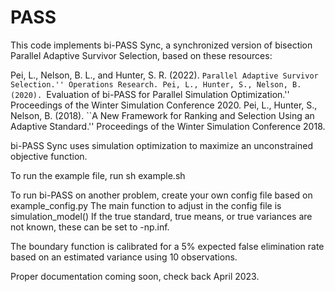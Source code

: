 # PASS

This code implements bi-PASS Sync, a synchronized version of bisection Parallel Adaptive Survivor Selection, based on these resources: 

Pei, L., Nelson, B. L., and Hunter, S. R. (2022). ``Parallel Adaptive Survivor Selection.'' Operations Research.
Pei, L., Hunter, S., Nelson, B. (2020). ``Evaluation of bi-PASS for Parallel Simulation Optimization.'' Proceedings of the Winter Simulation Conference 2020.
Pei, L., Hunter, S., Nelson, B. (2018). ``A New Framework for Ranking and Selection Using an Adaptive Standard.'' Proceedings of the Winter Simulation Conference 2018.

bi-PASS Sync uses simulation optimization to maximize an unconstrained objective function.

To run the example file, run
sh example.sh

To run bi-PASS on another problem, create your own config file based on example_config.py
The main function to adjust in the config file is simulation_model()
If the true standard, true means, or true variances are not known, these can be set to -np.inf.

The boundary function is calibrated for a 5\% expected false elimination rate based on an estimated variance using $10$ observations.

Proper documentation coming soon, check back April 2023.
